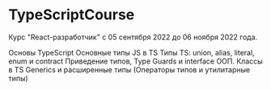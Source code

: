 # TypeScriptCourse 
Курс "React-разработчик" с 05 сентября 2022 до 06 ноября 2022 года.

Основы TypeScript
Основные типы JS в TS
Типы TS: union, alias, literal, enum и contract
Приведение типов, Type Guards и interface
ООП. Классы в TS
Generics и расширенные типы (Операторы типов и утилитарные типы)
